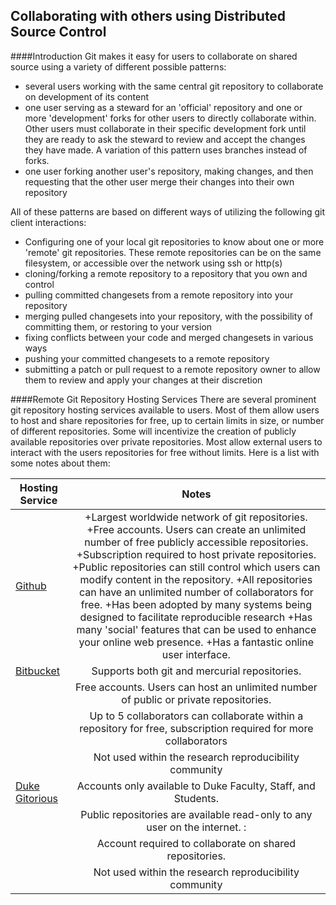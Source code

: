 Collaborating with others using Distributed Source Control
-

####Introduction
Git makes it easy for users to collaborate on shared source using a variety of different possible patterns:

+ several users working with the same central git repository to collaborate on development of its content
+ one user serving as a steward for an 'official' repository and one or more 'development' forks for other users to directly
collaborate within.  Other users must collaborate in their specific development fork until they are ready to ask the steward to
review and accept the changes they have made.  A variation of this pattern uses branches instead of forks.
+ one user forking another user's repository, making changes, and then requesting that the other user merge their changes
into their own repository

All of these patterns are based on different ways of utilizing the following git client interactions:

+ Configuring one of your local git repositories to know about one or more 'remote' git repositories.
These remote repositories can be on the same filesystem, or accessible over the network using ssh or http(s)
+ cloning/forking a remote repository to a repository that you own and control
+ pulling committed changesets from a remote repository into your repository
+ merging pulled changesets into your repository, with the possibility of committing them, or restoring to your version
+ fixing conflicts between your code and merged changesets in various ways
+ pushing your committed changesets to a remote repository
+ submitting a patch or pull request to a remote repository owner to allow them to review and apply your changes at their discretion

####Remote Git Repository Hosting Services
There are several prominent git repository hosting services available to users.  Most of them allow users to host and share repositories
for free, up to certain limits in size, or number of different repositories.  Some will incentivize the creation of publicly available repositories
over private repositories. Most allow external users to interact with the users repositories
for free without limits.  Here is a list with some notes about them:

| Hosting Service        | Notes           |
| ------------- |:-------------:|
| [Github](http://github.com) |  +Largest worldwide network of git repositories. +Free accounts.  Users can create an unlimited number of free publicly accessible repositories. +Subscription required to host private repositories. +Public repositories can still control which users can modify content in the repository. +All repositories can have an unlimited number of collaborators for free. +Has been adopted by many systems being designed to facilitate reproducible research +Has many 'social' features that can be used to enhance your online web presence. +Has a fantastic online user interface. |
| [Bitbucket](https://bitbucket.org) | Supports both git and mercurial repositories. |
|   | Free accounts. Users can host an unlimited number of public or private repositories. |
|   | Up to 5 collaborators can collaborate within a repository for free, subscription required for more collaborators |
|   | Not used within the research reproducibility community |
| [Duke Gitorious](https://gitorious.oit.duke.edu) |  Accounts only available to Duke Faculty, Staff, and Students. |
|   | Public repositories are available read-only to any user on the internet. :|
|   | Account required to collaborate on shared repositories. |
|   | Not used within the research reproducibility community |
